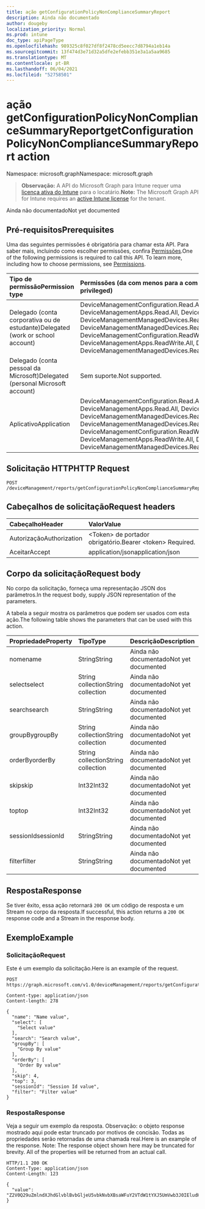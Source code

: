 ```yaml
---
title: ação getConfigurationPolicyNonComplianceSummaryReport
description: Ainda não documentado
author: dougeby
localization_priority: Normal
ms.prod: intune
doc_type: apiPageType
ms.openlocfilehash: 989325c8f027df8f2478cd5eecc7d8794a1eb14a
ms.sourcegitcommit: 13f474d3e71d32a5dfe2efebb351e3a1a5aa9685
ms.translationtype: MT
ms.contentlocale: pt-BR
ms.lasthandoff: 06/04/2021
ms.locfileid: "52758501"
---
```

# <a name="getconfigurationpolicynoncompliancesummaryreport-action"></a><span data-ttu-id="d6497-103">ação getConfigurationPolicyNonComplianceSummaryReport</span><span class="sxs-lookup"><span data-stu-id="d6497-103">getConfigurationPolicyNonComplianceSummaryReport action</span></span>

<span data-ttu-id="d6497-104">Namespace: microsoft.graph</span><span class="sxs-lookup"><span data-stu-id="d6497-104">Namespace: microsoft.graph</span></span>

> <span data-ttu-id="d6497-105">**Observação:** A API do Microsoft Graph para Intune requer uma [licença ativa do Intune](https://go.microsoft.com/fwlink/?linkid=839381) para o locatário.</span><span class="sxs-lookup"><span data-stu-id="d6497-105">**Note:** The Microsoft Graph API for Intune requires an [active Intune license](https://go.microsoft.com/fwlink/?linkid=839381) for the tenant.</span></span>

<span data-ttu-id="d6497-106">Ainda não documentado</span><span class="sxs-lookup"><span data-stu-id="d6497-106">Not yet documented</span></span>

## <a name="prerequisites"></a><span data-ttu-id="d6497-107">Pré-requisitos</span><span class="sxs-lookup"><span data-stu-id="d6497-107">Prerequisites</span></span>
<span data-ttu-id="d6497-p101">Uma das seguintes permissões é obrigatória para chamar esta API. Para saber mais, incluindo como escolher permissões, confira [Permissões](/graph/permissions-reference).</span><span class="sxs-lookup"><span data-stu-id="d6497-p101">One of the following permissions is required to call this API. To learn more, including how to choose permissions, see [Permissions](/graph/permissions-reference).</span></span>

|<span data-ttu-id="d6497-110">Tipo de permissão</span><span class="sxs-lookup"><span data-stu-id="d6497-110">Permission type</span></span>|<span data-ttu-id="d6497-111">Permissões (da com menos para a com mais privilégios)</span><span class="sxs-lookup"><span data-stu-id="d6497-111">Permissions (from least to most privileged)</span></span>|
|:---|:---|
|<span data-ttu-id="d6497-112">Delegado (conta corporativa ou de estudante)</span><span class="sxs-lookup"><span data-stu-id="d6497-112">Delegated (work or school account)</span></span>|<span data-ttu-id="d6497-113">DeviceManagementConfiguration.Read.All, DeviceManagementConfiguration.ReadWrite.All, DeviceManagementApps.Read.All, DeviceManagementApps.ReadWrite.All, DeviceManagementManagedDevices.Read.All, DeviceManagementManagedDevices.ReadWrite.All</span><span class="sxs-lookup"><span data-stu-id="d6497-113">DeviceManagementConfiguration.Read.All, DeviceManagementConfiguration.ReadWrite.All, DeviceManagementApps.Read.All, DeviceManagementApps.ReadWrite.All, DeviceManagementManagedDevices.Read.All, DeviceManagementManagedDevices.ReadWrite.All</span></span>|
|<span data-ttu-id="d6497-114">Delegado (conta pessoal da Microsoft)</span><span class="sxs-lookup"><span data-stu-id="d6497-114">Delegated (personal Microsoft account)</span></span>|<span data-ttu-id="d6497-115">Sem suporte.</span><span class="sxs-lookup"><span data-stu-id="d6497-115">Not supported.</span></span>|
|<span data-ttu-id="d6497-116">Aplicativo</span><span class="sxs-lookup"><span data-stu-id="d6497-116">Application</span></span>|<span data-ttu-id="d6497-117">DeviceManagementConfiguration.Read.All, DeviceManagementConfiguration.ReadWrite.All, DeviceManagementApps.Read.All, DeviceManagementApps.ReadWrite.All, DeviceManagementManagedDevices.Read.All, DeviceManagementManagedDevices.ReadWrite.All</span><span class="sxs-lookup"><span data-stu-id="d6497-117">DeviceManagementConfiguration.Read.All, DeviceManagementConfiguration.ReadWrite.All, DeviceManagementApps.Read.All, DeviceManagementApps.ReadWrite.All, DeviceManagementManagedDevices.Read.All, DeviceManagementManagedDevices.ReadWrite.All</span></span>|

## <a name="http-request"></a><span data-ttu-id="d6497-118">Solicitação HTTP</span><span class="sxs-lookup"><span data-stu-id="d6497-118">HTTP Request</span></span>
<!-- {
  "blockType": "ignored"
}
-->
``` http
POST /deviceManagement/reports/getConfigurationPolicyNonComplianceSummaryReport
```

## <a name="request-headers"></a><span data-ttu-id="d6497-119">Cabeçalhos de solicitação</span><span class="sxs-lookup"><span data-stu-id="d6497-119">Request headers</span></span>
|<span data-ttu-id="d6497-120">Cabeçalho</span><span class="sxs-lookup"><span data-stu-id="d6497-120">Header</span></span>|<span data-ttu-id="d6497-121">Valor</span><span class="sxs-lookup"><span data-stu-id="d6497-121">Value</span></span>|
|:---|:---|
|<span data-ttu-id="d6497-122">Autorização</span><span class="sxs-lookup"><span data-stu-id="d6497-122">Authorization</span></span>|<span data-ttu-id="d6497-123">&lt;Token&gt; de portador obrigatório.</span><span class="sxs-lookup"><span data-stu-id="d6497-123">Bearer &lt;token&gt; Required.</span></span>|
|<span data-ttu-id="d6497-124">Aceitar</span><span class="sxs-lookup"><span data-stu-id="d6497-124">Accept</span></span>|<span data-ttu-id="d6497-125">application/json</span><span class="sxs-lookup"><span data-stu-id="d6497-125">application/json</span></span>|

## <a name="request-body"></a><span data-ttu-id="d6497-126">Corpo da solicitação</span><span class="sxs-lookup"><span data-stu-id="d6497-126">Request body</span></span>
<span data-ttu-id="d6497-127">No corpo da solicitação, forneça uma representação JSON dos parâmetros.</span><span class="sxs-lookup"><span data-stu-id="d6497-127">In the request body, supply JSON representation of the parameters.</span></span>

<span data-ttu-id="d6497-128">A tabela a seguir mostra os parâmetros que podem ser usados com esta ação.</span><span class="sxs-lookup"><span data-stu-id="d6497-128">The following table shows the parameters that can be used with this action.</span></span>

|<span data-ttu-id="d6497-129">Propriedade</span><span class="sxs-lookup"><span data-stu-id="d6497-129">Property</span></span>|<span data-ttu-id="d6497-130">Tipo</span><span class="sxs-lookup"><span data-stu-id="d6497-130">Type</span></span>|<span data-ttu-id="d6497-131">Descrição</span><span class="sxs-lookup"><span data-stu-id="d6497-131">Description</span></span>|
|:---|:---|:---|
|<span data-ttu-id="d6497-132">nome</span><span class="sxs-lookup"><span data-stu-id="d6497-132">name</span></span>|<span data-ttu-id="d6497-133">String</span><span class="sxs-lookup"><span data-stu-id="d6497-133">String</span></span>|<span data-ttu-id="d6497-134">Ainda não documentado</span><span class="sxs-lookup"><span data-stu-id="d6497-134">Not yet documented</span></span>|
|<span data-ttu-id="d6497-135">select</span><span class="sxs-lookup"><span data-stu-id="d6497-135">select</span></span>|<span data-ttu-id="d6497-136">String collection</span><span class="sxs-lookup"><span data-stu-id="d6497-136">String collection</span></span>|<span data-ttu-id="d6497-137">Ainda não documentado</span><span class="sxs-lookup"><span data-stu-id="d6497-137">Not yet documented</span></span>|
|<span data-ttu-id="d6497-138">search</span><span class="sxs-lookup"><span data-stu-id="d6497-138">search</span></span>|<span data-ttu-id="d6497-139">String</span><span class="sxs-lookup"><span data-stu-id="d6497-139">String</span></span>|<span data-ttu-id="d6497-140">Ainda não documentado</span><span class="sxs-lookup"><span data-stu-id="d6497-140">Not yet documented</span></span>|
|<span data-ttu-id="d6497-141">groupBy</span><span class="sxs-lookup"><span data-stu-id="d6497-141">groupBy</span></span>|<span data-ttu-id="d6497-142">String collection</span><span class="sxs-lookup"><span data-stu-id="d6497-142">String collection</span></span>|<span data-ttu-id="d6497-143">Ainda não documentado</span><span class="sxs-lookup"><span data-stu-id="d6497-143">Not yet documented</span></span>|
|<span data-ttu-id="d6497-144">orderBy</span><span class="sxs-lookup"><span data-stu-id="d6497-144">orderBy</span></span>|<span data-ttu-id="d6497-145">String collection</span><span class="sxs-lookup"><span data-stu-id="d6497-145">String collection</span></span>|<span data-ttu-id="d6497-146">Ainda não documentado</span><span class="sxs-lookup"><span data-stu-id="d6497-146">Not yet documented</span></span>|
|<span data-ttu-id="d6497-147">skip</span><span class="sxs-lookup"><span data-stu-id="d6497-147">skip</span></span>|<span data-ttu-id="d6497-148">Int32</span><span class="sxs-lookup"><span data-stu-id="d6497-148">Int32</span></span>|<span data-ttu-id="d6497-149">Ainda não documentado</span><span class="sxs-lookup"><span data-stu-id="d6497-149">Not yet documented</span></span>|
|<span data-ttu-id="d6497-150">top</span><span class="sxs-lookup"><span data-stu-id="d6497-150">top</span></span>|<span data-ttu-id="d6497-151">Int32</span><span class="sxs-lookup"><span data-stu-id="d6497-151">Int32</span></span>|<span data-ttu-id="d6497-152">Ainda não documentado</span><span class="sxs-lookup"><span data-stu-id="d6497-152">Not yet documented</span></span>|
|<span data-ttu-id="d6497-153">sessionId</span><span class="sxs-lookup"><span data-stu-id="d6497-153">sessionId</span></span>|<span data-ttu-id="d6497-154">String</span><span class="sxs-lookup"><span data-stu-id="d6497-154">String</span></span>|<span data-ttu-id="d6497-155">Ainda não documentado</span><span class="sxs-lookup"><span data-stu-id="d6497-155">Not yet documented</span></span>|
|<span data-ttu-id="d6497-156">filter</span><span class="sxs-lookup"><span data-stu-id="d6497-156">filter</span></span>|<span data-ttu-id="d6497-157">String</span><span class="sxs-lookup"><span data-stu-id="d6497-157">String</span></span>|<span data-ttu-id="d6497-158">Ainda não documentado</span><span class="sxs-lookup"><span data-stu-id="d6497-158">Not yet documented</span></span>|



## <a name="response"></a><span data-ttu-id="d6497-159">Resposta</span><span class="sxs-lookup"><span data-stu-id="d6497-159">Response</span></span>
<span data-ttu-id="d6497-160">Se tiver êxito, essa ação retornará `200 OK` um código de resposta e um Stream no corpo da resposta.</span><span class="sxs-lookup"><span data-stu-id="d6497-160">If successful, this action returns a `200 OK` response code and a Stream in the response body.</span></span>

## <a name="example"></a><span data-ttu-id="d6497-161">Exemplo</span><span class="sxs-lookup"><span data-stu-id="d6497-161">Example</span></span>

### <a name="request"></a><span data-ttu-id="d6497-162">Solicitação</span><span class="sxs-lookup"><span data-stu-id="d6497-162">Request</span></span>
<span data-ttu-id="d6497-163">Este é um exemplo da solicitação.</span><span class="sxs-lookup"><span data-stu-id="d6497-163">Here is an example of the request.</span></span>
``` http
POST https://graph.microsoft.com/v1.0/deviceManagement/reports/getConfigurationPolicyNonComplianceSummaryReport

Content-type: application/json
Content-length: 278

{
  "name": "Name value",
  "select": [
    "Select value"
  ],
  "search": "Search value",
  "groupBy": [
    "Group By value"
  ],
  "orderBy": [
    "Order By value"
  ],
  "skip": 4,
  "top": 3,
  "sessionId": "Session Id value",
  "filter": "Filter value"
}
```

### <a name="response"></a><span data-ttu-id="d6497-164">Resposta</span><span class="sxs-lookup"><span data-stu-id="d6497-164">Response</span></span>
<span data-ttu-id="d6497-p102">Veja a seguir um exemplo da resposta. Observação: o objeto response mostrado aqui pode estar truncado por motivos de concisão. Todas as propriedades serão retornadas de uma chamada real.</span><span class="sxs-lookup"><span data-stu-id="d6497-p102">Here is an example of the response. Note: The response object shown here may be truncated for brevity. All of the properties will be returned from an actual call.</span></span>
``` http
HTTP/1.1 200 OK
Content-Type: application/json
Content-Length: 123

{
  "value": "Z2V0Q29uZmlndXJhdGlvblBvbGljeU5vbkNvbXBsaWFuY2VTdW1tYXJ5UmVwb3J0IEludHVuZSBEb2MgU2FtcGxlIC0xNjM2NzI4OTg4"
}
```




